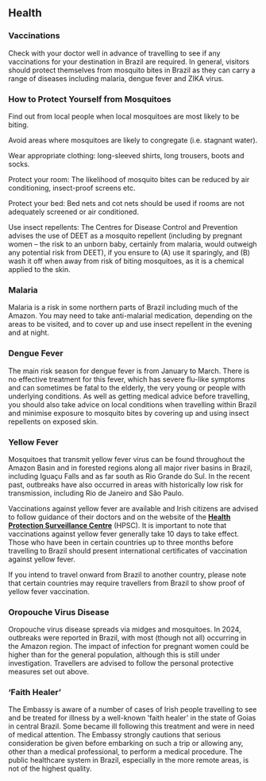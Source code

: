 ## Health

### **Vaccinations**

Check with your doctor well in advance of travelling to see if any vaccinations for your destination in Brazil are required. In general, visitors should protect themselves from mosquito bites in Brazil as they can carry a range of diseases including malaria, dengue fever and ZIKA virus.

### **How to Protect Yourself from Mosquitoes**

Find out from local people when local mosquitoes are most likely to be biting.

Avoid areas where mosquitoes are likely to congregate (i.e. stagnant water).

Wear appropriate clothing: long-sleeved shirts, long trousers, boots and socks.

Protect your room: The likelihood of mosquito bites can be reduced by air conditioning, insect-proof screens etc.

Protect your bed: Bed nets and cot nets should be used if rooms are not adequately screened or air conditioned.

Use insect repellents: The Centres for Disease Control and Prevention advises the use of DEET as a mosquito repellent (including by pregnant women – the risk to an unborn baby, certainly from malaria, would outweigh any potential risk from DEET), if you ensure to (A) use it sparingly, and (B) wash it off when away from risk of biting mosquitoes, as it is a chemical applied to the skin.

### **Malaria**

Malaria is a risk in some northern parts of Brazil including much of the Amazon. You may need to take anti-malarial medication, depending on the areas to be visited, and to cover up and use insect repellent in the evening and at night.

### **Dengue Fever**

The main risk season for dengue fever is from January to March. There is no effective treatment for this fever, which has severe flu-like symptoms and can sometimes be fatal to the elderly, the very young or people with underlying conditions. As well as getting medical advice before travelling, you should also take advice on local conditions when travelling within Brazil and minimise exposure to mosquito bites by covering up and using insect repellents on exposed skin.

### **Yellow Fever**

Mosquitoes that transmit yellow fever virus can be found throughout the Amazon Basin and in forested regions along all major river basins in Brazil, including Iguaçu Falls and as far south as Rio Grande do Sul. In the recent past, outbreaks have also occurred in areas with historically low risk for transmission, including Rio de Janeiro and São Paulo.

Vaccinations against yellow fever are available and Irish citizens are advised to follow guidance of their doctors and on the website of the [**Health Protection Surveillance Centre**](http://www.hpsc.ie/a-z/vectorborne/yellowfever/factsheet/) (HPSC). It is important to note that vaccinations against yellow fever generally take 10 days to take effect. Those who have been in certain countries up to three months before travelling to Brazil should present international certificates of vaccination against yellow fever.

If you intend to travel onward from Brazil to another country, please note that certain countries may require travellers from Brazil to show proof of yellow fever vaccination.

### **Oropouche Virus Disease**

Oropouche virus disease spreads via midges and mosquitoes. In 2024, outbreaks were reported in Brazil, with most (though not all) occurring in the Amazon region. The impact of infection for pregnant women could be higher than for the general population, although this is still under investigation. Travellers are advised to follow the personal protective measures set out above.

### **‘Faith Healer’**

The Embassy is aware of a number of cases of Irish people travelling to see and be treated for illness by a well-known 'faith healer' in the state of Goias in central Brazil. Some became ill following this treatment and were in need of medical attention. The Embassy strongly cautions that serious consideration be given before embarking on such a trip or allowing any, other than a medical professional, to perform a medical procedure. The public healthcare system in Brazil, especially in the more remote areas, is not of the highest quality.